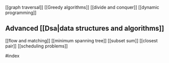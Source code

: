 [[graph traversal]]
[[Greedy algorithms]]
[[divide and conquer]]
[[dynamic programming]]


## Advanced [[Dsa|data structures and algorithms]]
[[flow and matching]]
[[minimum spanning tree]]
[[subset sum]]
[[closest pair]]
[[scheduling problems]]



#index
